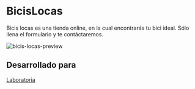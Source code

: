 # BicisLocas
Bicis locas es una tienda online, en la cual encontrarás tu bici ideal. Sólo llena el formulario y te contáctaremos.

![bicis-locas-preview](https://user-images.githubusercontent.com/25912796/36161834-ac354784-10b2-11e8-8e2b-e3ed6eaaa4c0.png)

## Desarrollado para 
[Laboratoria](http://laboratoria.la)
